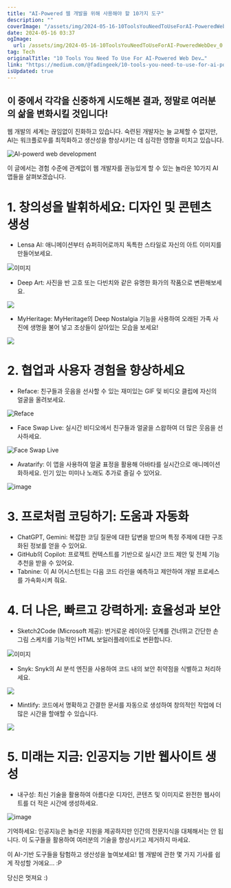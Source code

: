 ```yaml
---
title: "AI-Powered 웹 개발을 위해 사용해야 할 10가지 도구"
description: ""
coverImage: "/assets/img/2024-05-16-10ToolsYouNeedToUseForAI-PoweredWebDev_0.png"
date: 2024-05-16 03:37
ogImage: 
  url: /assets/img/2024-05-16-10ToolsYouNeedToUseForAI-PoweredWebDev_0.png
tag: Tech
originalTitle: "10 Tools You Need To Use For AI-Powered Web Dev…"
link: "https://medium.com/@fadingeek/10-tools-you-need-to-use-for-ai-powered-web-dev-4d39fc9608e4"
isUpdated: true
---
```





## 이 중에서 각각을 신중하게 시도해본 결과, 정말로 여러분의 삶을 변화시킬 것입니다!

웹 개발의 세계는 끊임없이 진화하고 있습니다. 숙련된 개발자는 늘 교체할 수 없지만, AI는 워크플로우를 최적화하고 생산성을 향상시키는 데 심각한 영향을 미치고 있습니다.

![AI-powerd web development](/assets/img/2024-05-16-10ToolsYouNeedToUseForAI-PoweredWebDev_0.png)

이 글에서는 경험 수준에 관계없이 웹 개발자를 권능있게 할 수 있는 놀라운 10가지 AI 앱들을 살펴보겠습니다.



# 1. 창의성을 발휘하세요: 디자인 및 콘텐츠 생성

- Lensa AI: 애니메이션부터 슈퍼히어로까지 독특한 스타일로 자신의 아트 이미지를 만들어보세요.

![이미지](/assets/img/2024-05-16-10ToolsYouNeedToUseForAI-PoweredWebDev_1.png)

- Deep Art: 사진을 반 고흐 또는 다빈치와 같은 유명한 화가의 작품으로 변환해보세요.



<img src="/assets/img/2024-05-16-10ToolsYouNeedToUseForAI-PoweredWebDev_2.png" />

- MyHeritage: MyHeritage의 Deep Nostalgia 기능을 사용하여 오래된 가족 사진에 생명을 불어 넣고 조상들이 살아있는 모습을 보세요!

<img src="/assets/img/2024-05-16-10ToolsYouNeedToUseForAI-PoweredWebDev_3.png" />

# 2. 협업과 사용자 경험을 향상하세요



- Reface: 친구들과 웃음을 선사할 수 있는 재미있는 GIF 및 비디오 클립에 자신의 얼굴을 올려보세요.

![Reface](/assets/img/2024-05-16-10ToolsYouNeedToUseForAI-PoweredWebDev_4.png)

- Face Swap Live: 실시간 비디오에서 친구들과 얼굴을 스왑하여 더 많은 웃음을 선사하세요.

![Face Swap Live](/assets/img/2024-05-16-10ToolsYouNeedToUseForAI-PoweredWebDev_5.png)



- Avatarify: 이 앱을 사용하여 얼굴 표정을 활용해 아바타를 실시간으로 애니메이션화하세요. 인기 있는 미미나 노래도 추가로 즐길 수 있어요.

![image](/assets/img/2024-05-16-10ToolsYouNeedToUseForAI-PoweredWebDev_6.png)

# 3. 프로처럼 코딩하기: 도움과 자동화

- ChatGPT, Gemini: 복잡한 코딩 질문에 대한 답변을 받으며 특정 주제에 대한 구조화된 정보를 얻을 수 있어요.
- GitHub의 Copilot: 프로젝트 컨텍스트를 기반으로 실시간 코드 제안 및 전체 기능 추천을 받을 수 있어요.
- Tabnine: 이 AI 어시스턴트는 다음 코드 라인을 예측하고 제안하여 개발 프로세스를 가속화시켜 줘요.



# 4. 더 나은, 빠르고 강력하게: 효율성과 보안

- Sketch2Code (Microsoft 제공): 번거로운 레이아웃 단계를 건너뛰고 간단한 손그림 스케치를 기능적인 HTML 보일러플레이트로 변환합니다.

![이미지](/assets/img/2024-05-16-10ToolsYouNeedToUseForAI-PoweredWebDev_7.png)

- Snyk: Snyk의 AI 분석 엔진을 사용하여 코드 내의 보안 취약점을 식별하고 처리하세요.



<img src="/assets/img/2024-05-16-10ToolsYouNeedToUseForAI-PoweredWebDev_8.png" />

- Mintlify: 코드에서 명확하고 간결한 문서를 자동으로 생성하여 창의적인 작업에 더 많은 시간을 할애할 수 있습니다.

<img src="/assets/img/2024-05-16-10ToolsYouNeedToUseForAI-PoweredWebDev_9.png" />

# 5. 미래는 지금: 인공지능 기반 웹사이트 생성



- 내구성: 최신 기술을 활용하여 아름다운 디자인, 콘텐츠 및 이미지로 완전한 웹사이트를 더 적은 시간에 생성하세요.

![image](/assets/img/2024-05-16-10ToolsYouNeedToUseForAI-PoweredWebDev_10.png)

기억하세요: 인공지능은 놀라운 지원을 제공하지만 인간의 전문지식을 대체해서는 안 됩니다. 이 도구들을 활용하여 여러분의 기술을 향상시키고 제거하지 마세요.

이 AI-기반 도구들을 탐험하고 생산성을 높여보세요! 웹 개발에 관한 몇 가지 기사를 쉽게 작성할 거에요... :P



당신은 멋져요 :)
